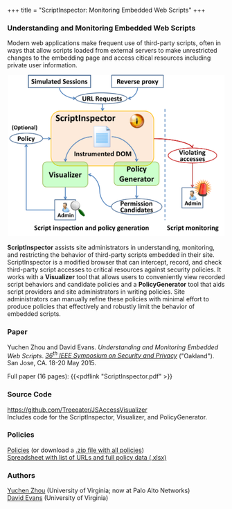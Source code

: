 +++
title = "ScriptInspector: Monitoring Embedded Web Scripts"
+++

### Understanding and Monitoring Embedded Web Scripts

Modern web applications make frequent use of third-party scripts, often
in ways that allow scripts loaded from external servers to make
unrestricted changes to the embedding page and access citical resources
including private user information.

<center>
<a href="/images/overview.png"><img src="/images/overview.png" alt="Overview" width="500px" height="372px"></a>
</center>

**ScriptInspector** assists site administrators in understanding,
monitoring, and restricting the behavior of third-party scripts embedded
in their site.  ScriptInspector is a modified browser that can
intercept, record, and check third-party script accesses to critical
resources against security policies.  It works with a **Visualizer**
tool that allows users to conveniently view recorded script behaviors
and candidate policies and a **PolicyGenerator** tool that aids script
providers and site administrators in writing policies.  Site
administrators can manually refine these policies with minimal effort to
produce policies that effectively and robustly limit the behavior of
embedded scripts.

### Paper

Yuchen Zhou and David Evans. _Understanding and Monitoring Embedded Web Scripts_.  [_36<sup>th</sup> IEEE Symposium on Security and Privacy_](http://www.ieee-security.org/TC/SP2015/) ("Oakland"). San Jose, CA. 18-20 May 2015. 

Full paper (16 pages): {{<pdflink "ScriptInspector.pdf" >}}

### Source Code

<a href="https://github.com/Treeeater/JSAccessVisualizer">https://github.com/Treeeater/JSAccessVisualizer</a>  
Includes code for the ScriptInspector, Visualizer, and PolicyGenerator.

### Policies

[Policies](https://github.com/uvasrg/ScriptInspector/tree/master/content/docs/policies) (or download a [.zip file with all policies](/docs/policies.zip))  
[Spreadsheet with list of URLs and full policy data (.xlsx)](/docs/urls.xlsx)

### Authors

[Yuchen Zhou](http://www.yuchenzhou.info/) (University of Virginia; now at Palo Alto Networks)  
[David Evans](http://www.cs.virginia.edu/evans) (University of Virginia)
